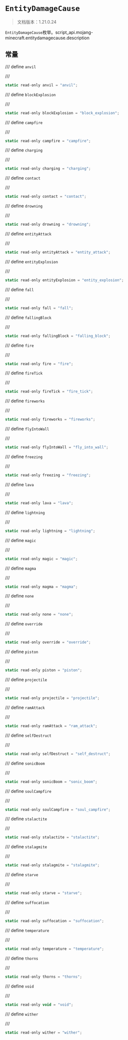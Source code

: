 # `EntityDamageCause`

> 文档版本：1.21.0.24

`EntityDamageCause`枚举。script_api.mojang-minecraft.entitydamagecause.description

## 常量

/// define
`anvil`


///

```js
static read-only anvil = "anvil";
```


/// define
`blockExplosion`


///

```js
static read-only blockExplosion = "block_explosion";
```


/// define
`campfire`


///

```js
static read-only campfire = "campfire";
```


/// define
`charging`


///

```js
static read-only charging = "charging";
```


/// define
`contact`


///

```js
static read-only contact = "contact";
```


/// define
`drowning`


///

```js
static read-only drowning = "drowning";
```


/// define
`entityAttack`


///

```js
static read-only entityAttack = "entity_attack";
```


/// define
`entityExplosion`


///

```js
static read-only entityExplosion = "entity_explosion";
```


/// define
`fall`


///

```js
static read-only fall = "fall";
```


/// define
`fallingBlock`


///

```js
static read-only fallingBlock = "falling_block";
```


/// define
`fire`


///

```js
static read-only fire = "fire";
```


/// define
`fireTick`


///

```js
static read-only fireTick = "fire_tick";
```


/// define
`fireworks`


///

```js
static read-only fireworks = "fireworks";
```


/// define
`flyIntoWall`


///

```js
static read-only flyIntoWall = "fly_into_wall";
```


/// define
`freezing`


///

```js
static read-only freezing = "freezing";
```


/// define
`lava`


///

```js
static read-only lava = "lava";
```


/// define
`lightning`


///

```js
static read-only lightning = "lightning";
```


/// define
`magic`


///

```js
static read-only magic = "magic";
```


/// define
`magma`


///

```js
static read-only magma = "magma";
```


/// define
`none`


///

```js
static read-only none = "none";
```


/// define
`override`


///

```js
static read-only override = "override";
```


/// define
`piston`


///

```js
static read-only piston = "piston";
```


/// define
`projectile`


///

```js
static read-only projectile = "projectile";
```


/// define
`ramAttack`


///

```js
static read-only ramAttack = "ram_attack";
```


/// define
`selfDestruct`


///

```js
static read-only selfDestruct = "self_destruct";
```


/// define
`sonicBoom`


///

```js
static read-only sonicBoom = "sonic_boom";
```


/// define
`soulCampfire`


///

```js
static read-only soulCampfire = "soul_campfire";
```


/// define
`stalactite`


///

```js
static read-only stalactite = "stalactite";
```


/// define
`stalagmite`


///

```js
static read-only stalagmite = "stalagmite";
```


/// define
`starve`


///

```js
static read-only starve = "starve";
```


/// define
`suffocation`


///

```js
static read-only suffocation = "suffocation";
```


/// define
`temperature`


///

```js
static read-only temperature = "temperature";
```


/// define
`thorns`


///

```js
static read-only thorns = "thorns";
```


/// define
`void`


///

```js
static read-only void = "void";
```


/// define
`wither`


///

```js
static read-only wither = "wither";
```

